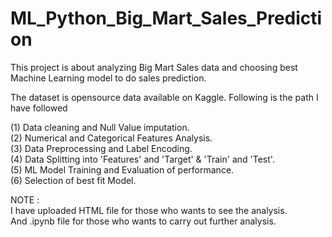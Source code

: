 # ML_Python_Big_Mart_Sales_Prediction
This project is about analyzing Big Mart Sales data and choosing best Machine Learning model to do sales prediction.  
  
The dataset is opensource data available on Kaggle. Following is the path I have followed

(1) Data cleaning and Null Value imputation.  
(2) Numerical and Categorical Features Analysis.  
(3) Data Preprocessing and Label Encoding.  
(4) Data Splitting into 'Features' and 'Target' & 'Train' and 'Test'.  
(5) ML Model Training and Evaluation of performance.  
(6) Selection of best fit Model.  
  
    
NOTE :  
I have uploaded HTML file for those who wants to see the analysis.  
And .ipynb file for those who wants to carry out further analysis.
